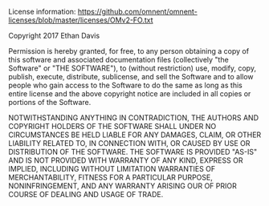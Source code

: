 License information: https://github.com/omnent/omnent-licenses/blob/master/licenses/OMv2-FO.txt

Copyright 2017 Ethan Davis

Permission is hereby granted, for free, to any person obtaining a copy of this software and associated documentation files (collectively "the Software" or "THE SOFTWARE"), to (without restriction) use, modify, copy, publish, execute, distribute, sublicense, and sell the Software and to allow people who gain access to the Software to do the same as long as this entire license and the above copyright notice are included in all copies or portions of the Software.

NOTWITHSTANDING ANYTHING IN CONTRADICTION, THE AUTHORS AND COPYRIGHT HOLDERS OF THE SOFTWARE SHALL UNDER NO CIRCUMSTANCES BE HELD LIABLE FOR ANY DAMAGES, CLAIM, OR OTHER LIABILITY RELATED TO, IN CONNECTION WITH, OR CAUSED BY USE OR DISTRIBUTION OF THE SOFTWARE. THE SOFTWARE IS PROVIDED "AS-IS" AND IS NOT PROVIDED WITH WARRANTY OF ANY KIND, EXPRESS OR IMPLIED, INCLUDING WITHOUT LIMITATION WARRANTIES OF MERCHANTABILITY, FITNESS FOR A PARTICULAR PURPOSE, NONINFRINGEMENT, AND ANY WARRANTY ARISING OUR OF PRIOR COURSE OF DEALING AND USAGE OF TRADE.